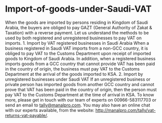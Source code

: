 # Import-of-goods-under-Saudi-VAT
When the goods are imported by persons residing in Kingdom of Saudi Arabia, the buyers are obliged to pay GAZT (General Authority of Zakat &amp; Taxation) with a reverse payment. Let us understand the methods to be used by both registered and unregistered businesses to pay VAT on imports.  1. Import by VAT registered businesses in Saudi Arabia  When a business registered in Saudi VAT imports from a non-GCC country, it is obliged to pay VAT to the Customs Department upon receipt of imported goods to Kingdom of Saudi Arabia. In addition, when a registered business imports goods from a GCC country that cannot provide VAT has been paid in the country of origin, the business must pay VAT to the Customs Department at the arrival of the goods imported to KSA.  2. Import by unregistered businesses under Saudi VAT  If an unregistered business or private person has imported goods from another GCC country and cannot prove that VAT has been paid in the country of origin, then the person must pay VAT to the Customs Department at the time of arrival in KSA.  To know more, please get in touch with our team of experts on 00966-583117703 or send an email to tally@manalpro.com. You may also have an online chat with our experts available, from the website: http://manalpro.com/tally/vat-returns-vat-payable/.
